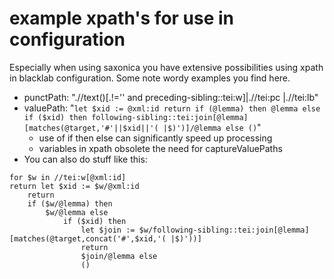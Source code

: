 # example xpath's for use in configuration

Especially when using saxonica you have extensive possibilities using xpath in blacklab configuration. Some note wordy examples you find here.

- punctPath: ".//text()[.!='' and preceding-sibling::tei:w]|.//tei:pc |.//tei:lb"
-   valuePath: "```let $xid := @xml:id return if (@lemma) then @lemma else if ($xid) then following-sibling::tei:join[@lemma][matches(@target,'#'||$xid||'( |$)')]/@lemma else ()```"
    - use of if then else can significantly speed up processing
    - variables in xpath obsolete the need for captureValuePaths
- You can also do stuff like this:
```xpath
for $w in //tei:w[@xml:id]
return let $xid := $w/@xml:id
    return 
    if ($w/@lemma) then
        $w/@lemma else
            if ($xid) then
                let $join := $w/following-sibling::tei:join[@lemma][matches(@target,concat('#',$xid,'( |$)'))]
                return
                $join/@lemma else
                ()
```